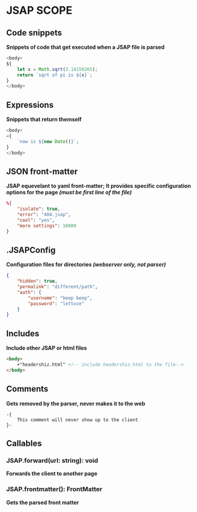 # JSAP SCOPE

## Code snippets
**Snippets of code that get executed when a JSAP file is parsed**
```js
<body>
${ 
    let x = Math.sqrt(3.14159265); 
    return `sqrt of pi is ${x}`;
}
</body>
```
## Expressions
**Snippets that return themself**
```js
<body>
={ 
    `now is ${new Date()}`;
}
</body>
```

## JSON front-matter
**JSAP equevelant to yaml front-matter; It provides specific configuration options for the page *(must be first line of the file)***
```json
%{
    "isolate": true,
    "error": "404.jsap",
    "cool": "yes",
    "more settings": 10000
}
```

## .JSAPConfig
**Configuration files for directories *(webserver only, not parser)***
```json
{
    "hidden": true,
    "permalink": "different/path",
    "auth": {
        "username": "beep beep",
        "password": "lettuce"
    }
}
```

## Includes
**Include other JSAP or html files**
```html
<body>
    +"headershiz.html" <!-- include headershiz.html to the file-->
</body>
```

## Comments
**Gets removed by the parser, never makes it to the web**
```
-{
    This comment will never show up to the client
}-
```

## Callables
### JSAP.forward(url: string): void
**Forwards the client to another page**

### JSAP.frontmatter(): FrontMatter
**Gets the parsed front matter**